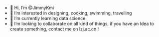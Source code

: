 - 👋 Hi, I’m @JimmyKmi
- 👀 I’m interested in designing, cooking, swimming, travelling
- 🌱 I’m currently learning data science
- 💞️ I’m looking to collaborate on all kind of things, if you have an Idea to create something, contact me on lzj.ac.cn !
